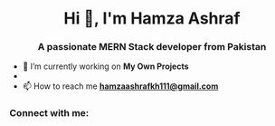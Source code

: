 <h1 align="center">Hi 👋, I'm Hamza Ashraf</h1>
<h3 align="center">A passionate MERN Stack developer from Pakistan</h3>





- 🔭 I’m currently working on **My Own Projects**
- 
- 📫 How to reach me **hamzaashrafkh111@gmail.com**

<h3 align="left">Connect with me:</h3>
<p align="left">


</p>




